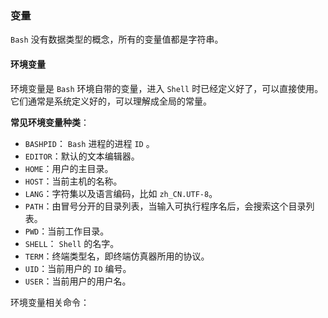 ### 变量

`Bash` 没有数据类型的概念，所有的变量值都是字符串。



#### 环境变量

环境变量是 `Bash` 环境自带的变量，进入 `Shell` 时已经定义好了，可以直接使用。它们通常是系统定义好的，可以理解成全局的常量。



**常见环境变量种类**：

- `BASHPID`： `Bash` 进程的进程 `ID` 。
- `EDITOR`：默认的文本编辑器。
- `HOME`：用户的主目录。
- `HOST`：当前主机的名称。
- `LANG`：字符集以及语言编码，比如 `zh_CN.UTF-8`。
- `PATH`：由冒号分开的目录列表，当输入可执行程序名后，会搜索这个目录列表。
- `PWD`：当前工作目录。
- `SHELL`： `Shell` 的名字。
- `TERM`：终端类型名，即终端仿真器所用的协议。
- `UID`：当前用户的 `ID` 编号。
- `USER`：当前用户的用户名。



环境变量相关命令：



